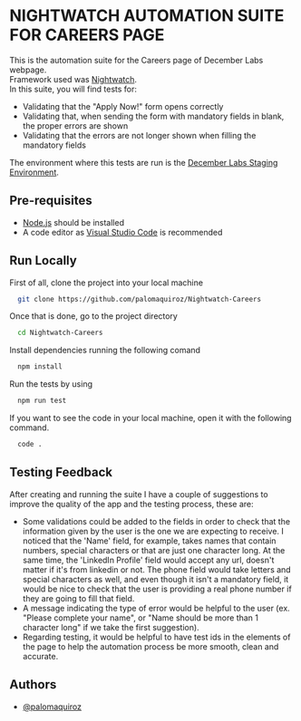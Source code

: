 
# NIGHTWATCH AUTOMATION SUITE FOR CAREERS PAGE

This is the automation suite for the Careers page of December Labs webpage.  
Framework used was [Nightwatch](https://nightwatchjs.org/).  
In this suite, you will find tests for:
* Validating that the "Apply Now!" form opens correctly
* Validating that, when sending the form with mandatory fields in blank, the proper errors are shown
* Validating that the errors are not longer shown when filling the mandatory fields

The environment where this tests are run is the [December Labs Staging Environment](https://inhouse.decemberlabs.com/).

## Pre-requisites

 - [Node.js](https://nodejs.org/en/) should be installed
 - A code editor as [Visual Studio Code](https://code.visualstudio.com/) is recommended

## Run Locally

First of all, clone the project into your local machine

```bash
  git clone https://github.com/palomaquiroz/Nightwatch-Careers
```

Once that is done, go to the project directory

```bash
  cd Nightwatch-Careers
```

Install dependencies running the following comand

```bash
  npm install
```

Run the tests by using

```bash
  npm run test
```

If you want to see the code in your local machine, open it with the following command.
```bash
  code .
```
## Testing Feedback

After creating and running the suite I have a couple of suggestions to improve the quality of the app and the testing process, these are:
* Some validations could be added to the fields in order to check that the information given by the user is the one we are expecting to receive. I noticed that the 'Name' field, for example, takes names that contain numbers, special characters or that are just one character long. At the same time, the 'LinkedIn Profile' field would accept any url, doesn't matter if it's from linkedin or not. The phone field would take letters and special characters as well, and even though it isn't a mandatory field, it would be nice to check that the user is providing a real phone number if they are going to fill that field.
* A message indicating the type of error would be helpful to the user (ex. "Please complete your name", or "Name should be more than 1 character long" if we take the first suggestion).
* Regarding testing, it would be helpful to have test ids in the elements of the page to help the automation process be more smooth, clean and accurate.

## Authors

- [@palomaquiroz](https://github.com/palomaquiroz)

